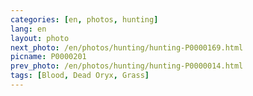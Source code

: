 ```yaml
---
categories: [en, photos, hunting]
lang: en
layout: photo
next_photo: /en/photos/hunting/hunting-P0000169.html
picname: P0000201
prev_photo: /en/photos/hunting/hunting-P0000014.html
tags: [Blood, Dead Oryx, Grass]
---
```

